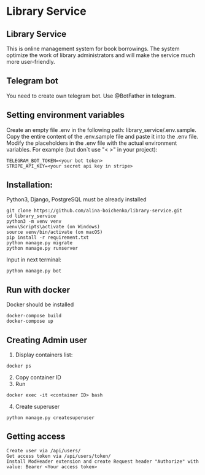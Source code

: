 # Library Service

## Library Service
This is online management system for book borrowings. 
The system optimize the work of library administrators and will make the service much more user-friendly.

## Telegram bot
You need to create own telegram bot. Use @BotFather in telegram.

## Setting environment variables
Create an empty file .env in the following path: library_service/.env.sample.
Copy the entire content of the .env.sample file and paste it into the .env file.
Modify the placeholders in the .env file with the actual environment variables. For example (but don`t use "< >" in your project):
```
TELEGRAM_BOT_TOKEN=<your bot token>
STRIPE_API_KEY=<your secret api key in stripe>
```

## Installation:

Python3, Django, PostgreSQL must be already installed

```shell
git clone https://github.com/alina-boichenko/library-service.git
cd library_service
python3 -m venv venv
venv\Scripts\activate (on Windows)
source venv/bin/activate (on macOS)
pip install -r requirement.txt
python manage.py migrate
python manage.py runserver 
```

Input in next terminal:
```
python manage.py bot
```

## Run with docker
Docker should be installed
```
docker-compose build
docker-compose up
```

## Creating Admin user
1. Display containers list:
```
docker ps
```
2. Copy container ID
3. Run
```
docker exec -it <container ID> bash
```
4. Create superuser
```
python manage.py createsuperuser
```

## Getting access
```
Create user via /api/users/
Get access token via /api/users/token/
Install ModHeader extension and create Request header "Authorize" with value: Bearer <Your access token>
```
